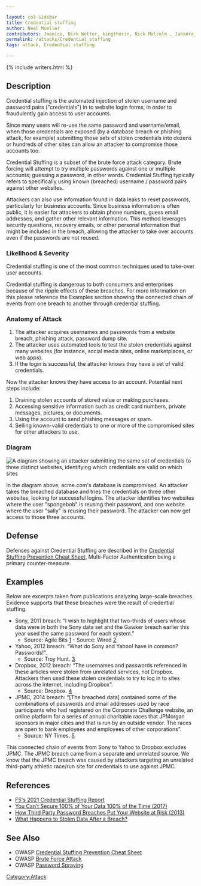 ```yaml
---

layout: col-sidebar
title: Credential stuffing
author: Neal Mueller
contributors: Jmanico, Dirk Wetter, kingthorin, Nick Malcolm , Jahanrajkar Singh
permalink: /attacks/Credential_stuffing
tags: attack, Credential stuffing

---
```


{% include writers.html %}

## Description

Credential stuffing is the automated injection of stolen username and password pairs ("credentials") in to website login forms, in order to fraudulently gain access to user accounts. 

Since many users will re-use the same password and username/email, when those credentials are exposed (by a database breach or phishing attack, for example) submitting those sets of stolen credentials into dozens or hundreds of other sites can allow an attacker to compromise those accounts too.

Credential Stuffing is a subset of the brute force attack category. Brute forcing will attempt to try multiple passwords against one or multiple accounts; guessing a password, in other words. Credential Stuffing typically refers to specifically using known (breached) username / password pairs against other websites.


Attackers can also use information found in data leaks to reset passwords, particularly for business accounts. Since business information is often public, it is easier for attackers to obtain phone numbers, guess email addresses, and gather other relevant information. This method leverages security questions, recovery emails, or other personal information that might be included in the breach, allowing the attacker to take over accounts even if the passwords are not reused.

### Likelihood & Severity

Credential stuffing is one of the most common techniques used to
take-over user accounts. 

Credential stuffing is dangerous to both consumers and enterprises because of the ripple effects of these breaches. For more information on this please reference the Examples section showing the connected chain of events from one breach to another through credential stuffing.

### Anatomy of Attack

1.  The attacker acquires usernames and passwords from a website breach, phishing attack, password dump site.
2.  The attacker uses automated tools to test the stolen credentials against many websites (for instance, social media sites, online marketplaces, or web apps).
3.  If the login is successful, the attacker knows they have a set of valid credentials.

Now the attacker knows they have access to an account. Potential next steps include:

1.  Draining stolen accounts of stored value or making purchases.
2.  Accessing sensitive information such as credit card numbers, private messages, pictures, or documents.
3.  Using the account to send phishing messages or spam.
4.  Selling known-valid credentials to one or more of the compromised sites for other attackers to use.

### Diagram

![A diagram showing an attacker submitting the same set of credentials to three distinct websites, identifying which credentials are valid on which sites](../assets/images/attacks/credential-stuffing.png)

In the diagram above, acme.com's database is compromised. An attacker takes the breached database and tries the credentials on three other websites, looking for successful logins. The attacker identifies two websites where the user "spongebob" is reusing their password, and one website where the user "sally" is reusing their password. The attacker can now get access to those three accounts.

## Defense

Defenses against Credential Stuffing are described in the [Credential Stuffing Prevention Cheat Sheet](https://cheatsheetseries.owasp.org/cheatsheets/Credential_Stuffing_Prevention_Cheat_Sheet.html), Multi-Factor Authentication being a primary counter-measure.


## Examples

Below are excerpts taken from publications analyzing large-scale
breaches. Evidence supports that these breaches were the result of
credential stuffing.

- Sony, 2011 breach: “I wish to highlight that two-thirds of users whose data were in both the Sony data set and the Gawker breach earlier this year used the same password for each system.”
  - Source: Agile Bits     [1](https://blog.agilebits.com/2011/06/07/two-thirds-of-web-users-re-use-the-same-passwords/) - Source: Wired [2](http://www.wired.com/2011/10/93000-sony-accounts-breached/)
- Yahoo, 2012 breach: “What do Sony and Yahoo\! have in common? Passwords\!”.
  - Source: Troy Hunt. [3](http://www.troyhunt.com/2012/07/what-do-sony-and-yahoo-have-in-common.html)
- Dropbox, 2012 breach: “The usernames and passwords referenced in these articles were stolen from unrelated services, not Dropbox. Attackers then used these stolen credentials to try to log in to sites across the internet, including Dropbox”.
  - Source: Dropbox. [4](https://blog.dropbox.com/topics/company/dropbox-wasnt-hacked/)
- JPMC, 2014 breach: “[The breached data] contained some of the combinations of passwords and email addresses used by race participants who had registered on the Corporate Challenge website, an online platform for a series of annual charitable races that JPMorgan sponsors in major cities and that is run by an outside vendor. The races are open to bank employees and employees of other corporations”.
  - Source: NY Times. [5](http://dealbook.nytimes.com/2014/10/31/discovery-of-jpmorgan-cyberattack-aided-by-company-that-runs-race-website-for-bank/)

This connected chain of events from Sony to Yahoo to Dropbox excludes
JPMC. The JPMC breach came from a separate and unrelated source. We know
that the JPMC breach was caused by attackers targeting an unrelated
third-party athletic race/run site for credentials to use against JPMC.


## References


  - [F5's 2021 Credential Stuffing Report](https://www.f5.com/labs/articles/threat-intelligence/2021-credential-stuffing-report)
  - [You Can’t Secure 100% of Your Data 100% of the Time (2017)](https://hbr.org/2017/12/you-cant-secure-100-of-your-data-100-of-the-time)
  - [How Third Party Password Breaches Put Your Website at Risk (2013)](http://michael-coates.blogspot.be/2013/11/how-third-party-password-breaches-put.html)
  - [What Happens to Stolen Data After a Breach?](http://www.securityweek.com/what-happens-stolen-data-after-breach)

## See Also

  - OWASP [Credential Stuffing Prevention Cheat Sheet](https://cheatsheetseries.owasp.org/cheatsheets/Credential_Stuffing_Prevention_Cheat_Sheet.html)
  - OWASP [Brute Force Attack](https://owasp.org/www-community/attacks/Brute_force_attack) 
  - OWASP [Password Spraying](https://owasp.org/www-community/attacks/Password_Spraying_Attack) 

[Category:Attack](https://owasp.org/www-community/attacks/)
